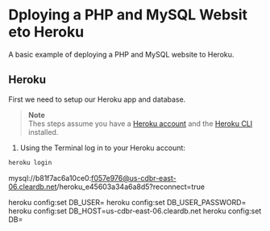 # Dploying a PHP and MySQL Websit eto Heroku

A basic example of deploying a PHP and MySQL website to Heroku.

## Heroku

First we need to setup our Heroku app and database.

> **Note**  
> Thes steps assume you have a [Heroku account](https://signup.heroku.com/) and the [Heroku CLI](https://devcenter.heroku.com/articles/heroku-cli) installed.

1. Using the Terminal log in to your Heroku account:

```sh
heroku login
```

mysql://b81f7ac6a10ce0:f057e976@us-cdbr-east-06.cleardb.net/heroku_e45603a34a6a8d5?reconnect=true


heroku config:set DB_USER=
heroku config:set DB_USER_PASSWORD=
heroku config:set DB_HOST=us-cdbr-east-06.cleardb.net
heroku config:set DB=

